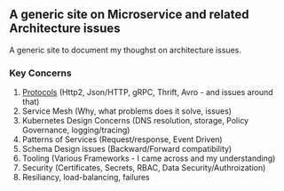 ## A generic site on Microservice and related Architecture issues

A generic site to document my thoughst on architecture issues. 

### Key Concerns

1. [Protocols](/h2/protocol.md)  (Http2, Json/HTTP, gRPC, Thrift, Avro - and issues around that)
2. Service Mesh  (Why, what problems does it solve, issues)
3. Kubernetes Design Concerns (DNS resolution, storage, Policy Governance, logging/tracing)
4. Patterns of Services (Request/response, Event Driven)
5. Schema Design issues (Backward/Forward compatibility)
6. Tooling (Various Frameworks - I came across and my understanding)
7. Security (Certificates, Secrets, RBAC, Data Security/Authroization)
8. Resiliancy, load-balancing, failures

<!--
Markdown is a lightweight and easy-to-use syntax for styling your writing. It includes conventions for

```markdown
Syntax highlighted code block

# Header 1
## Header 2
### Header 3

- Bulleted
- List

1. Numbered
2. List

**Bold** and _Italic_ and `Code` text

[Link](url) and ![Image](src)
```

For more details see [Basic writing and formatting syntax](https://docs.github.com/en/github/writing-on-github/getting-started-with-writing-and-formatting-on-github/basic-writing-and-formatting-syntax).

### Jekyll Themes

Your Pages site will use the layout and styles from the Jekyll theme you have selected in your [repository settings](https://github.com/kd303/kd303.github.io/settings/pages). The name of this theme is saved in the Jekyll `_config.yml` configuration file.

### Support or Contact

Having trouble with Pages? Check out our [documentation](https://docs.github.com/categories/github-pages-basics/) or [contact support](https://support.github.com/contact) and we’ll help you sort it out.
-->
